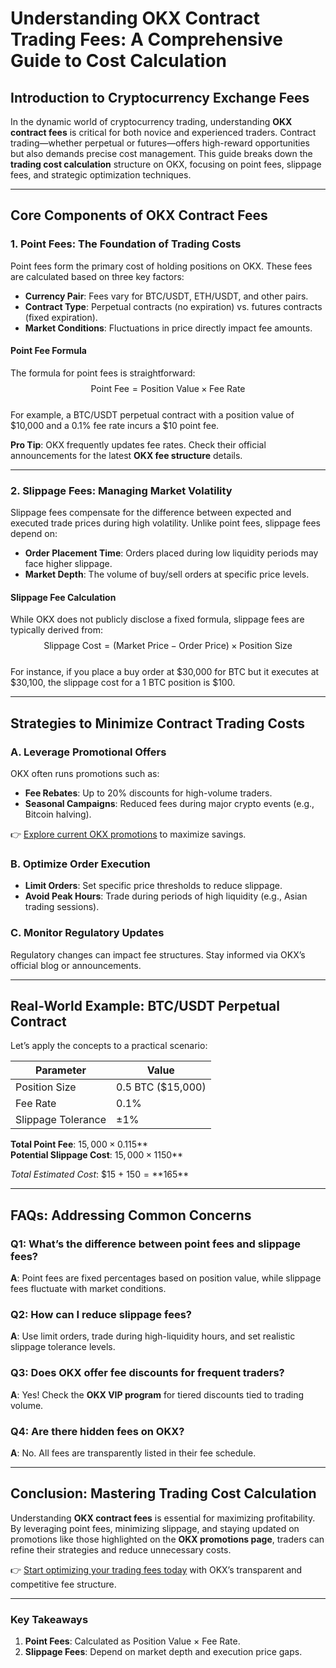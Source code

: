 # Understanding OKX Contract Trading Fees: A Comprehensive Guide to Cost Calculation  

## Introduction to Cryptocurrency Exchange Fees  
In the dynamic world of cryptocurrency trading, understanding **OKX contract fees** is critical for both novice and experienced traders. Contract trading—whether perpetual or futures—offers high-reward opportunities but also demands precise cost management. This guide breaks down the **trading cost calculation** structure on OKX, focusing on point fees, slippage fees, and strategic optimization techniques.  

---

## Core Components of OKX Contract Fees  

### 1. Point Fees: The Foundation of Trading Costs  
Point fees form the primary cost of holding positions on OKX. These fees are calculated based on three key factors:  
- **Currency Pair**: Fees vary for BTC/USDT, ETH/USDT, and other pairs.  
- **Contract Type**: Perpetual contracts (no expiration) vs. futures contracts (fixed expiration).  
- **Market Conditions**: Fluctuations in price directly impact fee amounts.  

#### Point Fee Formula  
The formula for point fees is straightforward:  
$$
\text{Point Fee} = \text{Position Value} \times \text{Fee Rate}
$$  
For example, a BTC/USDT perpetual contract with a position value of $10,000 and a 0.1% fee rate incurs a $10 point fee.  

**Pro Tip**: OKX frequently updates fee rates. Check their official announcements for the latest **OKX fee structure** details.  

---

### 2. Slippage Fees: Managing Market Volatility  
Slippage fees compensate for the difference between expected and executed trade prices during high volatility. Unlike point fees, slippage fees depend on:  
- **Order Placement Time**: Orders placed during low liquidity periods may face higher slippage.  
- **Market Depth**: The volume of buy/sell orders at specific price levels.  

#### Slippage Fee Calculation  
While OKX does not publicly disclose a fixed formula, slippage fees are typically derived from:  
$$
\text{Slippage Cost} = (\text{Market Price} - \text{Order Price}) \times \text{Position Size}
$$  
For instance, if you place a buy order at $30,000 for BTC but it executes at $30,100, the slippage cost for a 1 BTC position is $100.  

---

## Strategies to Minimize Contract Trading Costs  

### A. Leverage Promotional Offers  
OKX often runs promotions such as:  
- **Fee Rebates**: Up to 20% discounts for high-volume traders.  
- **Seasonal Campaigns**: Reduced fees during major crypto events (e.g., Bitcoin halving).  

👉 [Explore current OKX promotions](https://bit.ly/okx-bonus) to maximize savings.  

### B. Optimize Order Execution  
- **Limit Orders**: Set specific price thresholds to reduce slippage.  
- **Avoid Peak Hours**: Trade during periods of high liquidity (e.g., Asian trading sessions).  

### C. Monitor Regulatory Updates  
Regulatory changes can impact fee structures. Stay informed via OKX’s official blog or announcements.  

---

## Real-World Example: BTC/USDT Perpetual Contract  
Let’s apply the concepts to a practical scenario:  

| **Parameter**         | **Value**                |  
|-----------------------|--------------------------|  
| Position Size         | 0.5 BTC ($15,000)        |  
| Fee Rate              | 0.1%                     |  
| Slippage Tolerance    | ±1%                      |  

**Total Point Fee**: $15,000 × 0.1% = **$15**  
**Potential Slippage Cost**: $15,000 × 1% = **$150**  

*Total Estimated Cost*: $15 + $150 = **$165**  

---

## FAQs: Addressing Common Concerns  

### Q1: What’s the difference between point fees and slippage fees?  
**A**: Point fees are fixed percentages based on position value, while slippage fees fluctuate with market conditions.  

### Q2: How can I reduce slippage fees?  
**A**: Use limit orders, trade during high-liquidity hours, and set realistic slippage tolerance levels.  

### Q3: Does OKX offer fee discounts for frequent traders?  
**A**: Yes! Check the **OKX VIP program** for tiered discounts tied to trading volume.  

### Q4: Are there hidden fees on OKX?  
**A**: No. All fees are transparently listed in their fee schedule.  

---

## Conclusion: Mastering Trading Cost Calculation  
Understanding **OKX contract fees** is essential for maximizing profitability. By leveraging point fees, minimizing slippage, and staying updated on promotions like those highlighted on the **OKX promotions page**, traders can refine their strategies and reduce unnecessary costs.  

👉 [Start optimizing your trading fees today](https://bit.ly/okx-bonus) with OKX’s transparent and competitive fee structure.  

---

### Key Takeaways  
1. **Point Fees**: Calculated as Position Value × Fee Rate.  
2. **Slippage Fees**: Depend on market depth and execution price gaps.  